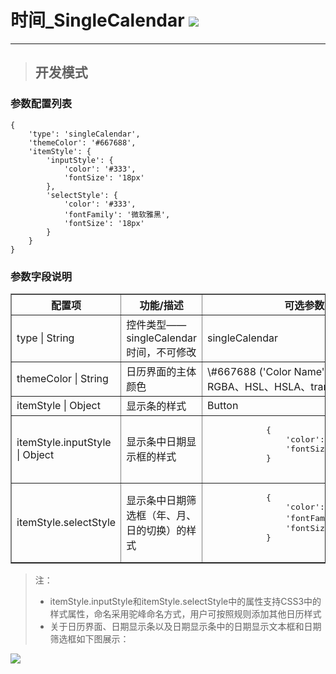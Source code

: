 # 时间\_SingleCalendar ![](/assets/Clock.png)

---

> ## 开发模式

### 参数配置列表

```
{
    'type': 'singleCalendar',
    'themeColor': '#667688',
    'itemStyle': {
        'inputStyle': {
            'color': '#333',
            'fontSize': '18px'
        },
        'selectStyle': {
            'color': '#333',
            'fontFamily': '微软雅黑',
            'fontSize': '18px'
        }
    }
}
```

### 参数字段说明


<table border="1">
    <tr>
        <th width="15%">配置项</th>
        <th width="30%">功能/描述</th>
        <th>可选参数</th>
    </tr>
    <tr>
        <td> type | String </td>
        <td>控件类型——singleCalendar时间，不可修改 </td>
        <td> singleCalendar </td>
    </tr>
    <tr>
        <td> themeColor | String</td>
        <td>日历界面的主体颜色</td>
        <td> \#667688 ('Color Name'、HEX、RGB、RGBA、HSL、HSLA、transparent ) </td>
    </tr>
    <tr>
        <td> itemStyle | Object </td>
        <td>显示条的样式</td>
        <td>Button</td>
    </tr>
    <tr>
        <td> itemStyle.inputStyle | Object</td>
        <td>显示条中日期显示框的样式 </td>
        <td><pre>
            {
                'color': '#333',
                'fontSize': '18px'
            }
        </pre></td>
    </tr>
    <tr>
        <td> itemStyle.selectStyle </td>
        <td> 显示条中日期筛选框（年、月、日的切换）的样式  </td>
        <td><pre>
            {
                'color': '#333',
                'fontFamily': '微软雅黑',
                'fontSize': '18px'
            }
        </pre></td>
    </tr>
</table>

> 注：
>
> * itemStyle.inputStyle和itemStyle.selectStyle中的属性支持CSS3中的样式属性，命名采用驼峰命名方式，用户可按照规则添加其他日历样式
> * 关于日历界面、日期显示条以及日期显示条中的日期显示文本框和日期筛选框如下图展示：

![](/assets/singleCalendar.png)

